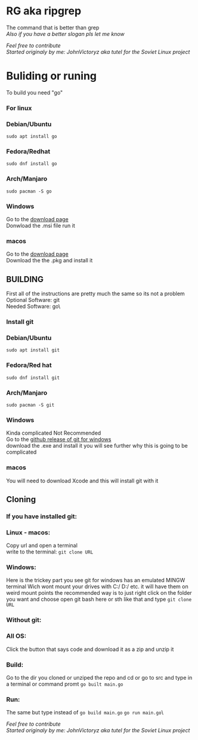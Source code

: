 # RG aka ripgrep

The command that is better than grep\
*Also if you have a better slogan pls let me know*


*Feel free to contribute*\
*Started originaly by me: JohnVictoryz aka tutel for the Soviet Linux project*

# Buliding or runing
To build you need "go"
### For linux
### Debian/Ubuntu
```
sudo apt install go
```
### Fedora/Redhat
```
sudo dnf install go
```
### Arch/Manjaro
```
sudo pacman -S go
```
### Windows
Go to the [download page](https://go.dev/dl/)\
Donwload the .msi file run it
### macos
Go to the [download page](https://go.dev/dl/)\
Download the the .pkg and install it
## BUILDING
First all of the instructions are pretty much the same so its not a problem\
Optional Software: git\
Needed Software: go\
### Install git
### Debian/Ubuntu
```
sudo apt install git
```
### Fedora/Red hat
```
sudo dnf install git
```
### Arch/Manjaro
```
sudo pacman -S git
```
### Windows
Kinda complicated Not Recommended\
Go to the [github release of git for windows](https://github.com/git-for-windows/git/releases/latest)\
download the .exe and install it you will see further why this is going to be complicated
### macos
You will need to download Xcode and this will install git with it
## Cloning
### If you have installed git:
### Linux - macos:
Copy url and open a terminal\
write to the terminal: ``` git clone URL ```
### Windows:
Here is the trickey part you see git for windows has an emulated MINGW terminal Wich wont mount your drives with C:/ D:/ etc. it will have them on weird mount points the recommended way is to just right click on the folder you want and choose open git bash here or sth like that and type ``` git clone URL ```
### Without git:
### All OS:
Click the button that says code and download it as a zip and unzip it
### Build:
Go to the dir you cloned or unziped the repo and cd or go to src and type in a terminal or command promt ``` go built main.go ```
### Run:
The same but type instead of ``` go build main.go ``` ``` go run main.go ```\

*Feel free to contribute*\
*Started originaly by me: JohnVictoryz aka tutel for the Soviet Linux project*
